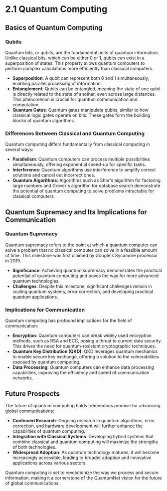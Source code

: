 
# 2.1 Quantum Computing

## Basics of Quantum Computing

### Qubits
Quantum bits, or qubits, are the fundamental units of quantum information. Unlike classical bits, which can be either 0 or 1, qubits can exist in a superposition of states. This property allows quantum computers to perform complex calculations more efficiently than classical computers.

- **Superposition**: A qubit can represent both 0 and 1 simultaneously, enabling parallel processing of information.
- **Entanglement**: Qubits can be entangled, meaning the state of one qubit is directly related to the state of another, even across large distances. This phenomenon is crucial for quantum communication and computation.
- **Quantum Gates**: Quantum gates manipulate qubits, similar to how classical logic gates operate on bits. These gates form the building blocks of quantum algorithms.

### Differences Between Classical and Quantum Computing
Quantum computing differs fundamentally from classical computing in several ways:

- **Parallelism**: Quantum computers can process multiple possibilities simultaneously, offering exponential speed-up for specific tasks.
- **Interference**: Quantum algorithms use interference to amplify correct solutions and cancel out incorrect ones.
- **Quantum Algorithms**: Algorithms such as Shor's algorithm for factoring large numbers and Grover's algorithm for database search demonstrate the potential of quantum computing to solve problems intractable for classical computers.

## Quantum Supremacy and Its Implications for Communication

### Quantum Supremacy
Quantum supremacy refers to the point at which a quantum computer can solve a problem that no classical computer can solve in a feasible amount of time. This milestone was first claimed by Google's Sycamore processor in 2019.

- **Significance**: Achieving quantum supremacy demonstrates the practical potential of quantum computing and paves the way for more advanced quantum technologies.
- **Challenges**: Despite this milestone, significant challenges remain in scaling quantum systems, error correction, and developing practical quantum applications.

### Implications for Communication
Quantum computing has profound implications for the field of communication:

- **Encryption**: Quantum computers can break widely used encryption methods, such as RSA and ECC, posing a threat to current data security. This drives the need for quantum-resistant cryptographic techniques.
- **Quantum Key Distribution (QKD)**: QKD leverages quantum mechanics to enable secure key exchange, offering a solution to the vulnerabilities exposed by quantum computing.
- **Data Processing**: Quantum computers can enhance data processing capabilities, improving the efficiency and speed of communication networks.

## Future Prospects
The future of quantum computing holds tremendous promise for advancing global communications:

- **Continued Research**: Ongoing research in quantum algorithms, error correction, and hardware development will further enhance the capabilities of quantum computing.
- **Integration with Classical Systems**: Developing hybrid systems that combine classical and quantum computing will maximize the strengths of both technologies.
- **Widespread Adoption**: As quantum technology matures, it will become increasingly accessible, leading to broader adoption and innovative applications across various sectors.

Quantum computing is set to revolutionize the way we process and secure information, making it a cornerstone of the QuantumNet vision for the future of global communications.
